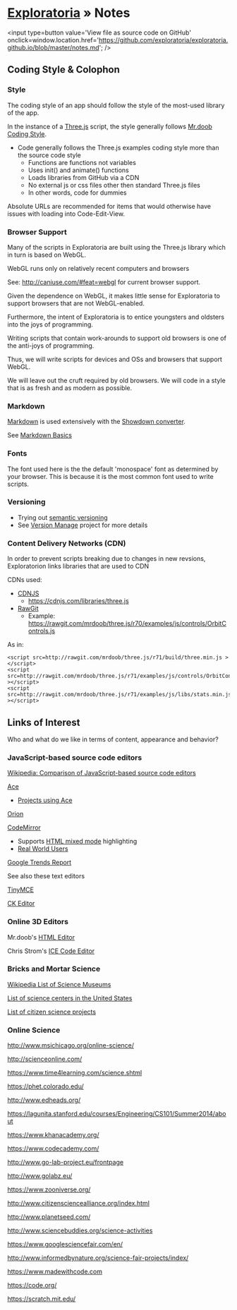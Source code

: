[Exploratoria]( http://exploratoria.github.io ) &raquo;
Notes
===

<span style=display:none; >[View as web page]( http://exploratoria.github.io/index.html#notes.md "View file as a web page." ) </span>
<input type=button value='View file as source code on GitHub' onclick=window.location.href='https://github.com/exploratoria/exploratoria.github.io/blob/master/notes.md'; />



## Coding Style & Colophon

### Style

The coding style of an app should follow the style of the most-used library of the app.

In the instance of a [Three.js]( http://threejs.org ) script, the style generally follows [Mr.doob Coding Style]( https://github.com/mrdoob/three.js/wiki/Mr.doob%27s-Code-Style%E2%84%A2 ).

* Code generally follows the Three.js examples coding style more than the source code style
	* Functions are functions not variables
	* Uses init() and animate() functions
	* Loads libraries from GitHub via a CDN
	* No external js or css files other then standard Three.js files
	* In other words, code for dummies

Absolute URLs are recommended for items that would otherwise have issues with loading into Code-Edit-View.


### Browser Support

Many of the scripts in Exploratoria are built using the Three.js library which in turn is based on WebGL.

WebGL runs only on relatively recent computers and browsers

See: <http://caniuse.com/#feat=webgl> for current browser support.

Given the dependence on WebGL, it makes little sense for Exploratoria to support browsers that are not WebGL-enabled.

Furthermore, the intent of Exploratoria is to entice youngsters and oldsters into the joys of programming.

Writing scripts that contain work-arounds to support old browsers is one of the anti-joys of programming.

Thus, we will write scripts for devices and OSs and browsers that support WebGL.

We will leave out the cruft required by old browsers. We will code in a style that is as fresh and as modern as possible.



### Markdown

[Markdown]( https://en.wikipedia.org/wiki/Markdown ) is used extensively with the [Showdown converter]( https://github.com/showdownjs/showdown ).

See [Markdown Basics]( https://help.github.com/articles/markdown-basics/ )


### Fonts

The font used here is the the default 'monospace' font as determined by your browser. This is because it is the most common font used to write scripts.


### Versioning

* Trying out [semantic versioning]( http://semver.org/ )
* See [Version Manage]( http://exploratoria.github.io/sandbox/sandbox/version-manage/index.html ) project for more details


### Content Delivery Networks (CDN)

In order to prevent scripts breaking due to changes in new revsions, Exploratorion links libraries that are used to CDN

CDNs used:

* [CDNJS]( https://cdnjs.com/ )
	* <https://cdnjs.com/libraries/three.js>
* [RawGit]( https://rawgit.com/ )
	* Example: <https://rawgit.com/mrdoob/three.js/r70/examples/js/controls/OrbitControls.js>

As in:

```
<script src=http://rawgit.com/mrdoob/three.js/r71/build/three.min.js ></script>  
<script src=http://rawgit.com/mrdoob/three.js/r71/examples/js/controls/OrbitControls.js ></script>
<script src=http://rawgit.com/mrdoob/three.js/r71/examples/js/libs/stats.min.js ></script>  
```


## Links of Interest

Who and what do we like in terms of content, appearance and behavior?



### JavaScript-based source code editors

[Wikipedia: Comparison of JavaScript-based source code editors]( https://en.wikipedia.org/wiki/Comparison_of_JavaScript-based_source_code_editors )

[Ace]( https://ace.c9.io/ )

* [Projects using Ace]( https://ace.c9.io/#nav=production )

[Orion]( https://orionhub.org/ )

[CodeMirror]( http://codemirror.net/ )

* Supports [HTML mixed mode]( http://codemirror.net/mode/htmlmixed/ ) highlighting 
* [Real World Users]( http://codemirror.net/doc/realworld.html )

[Google Trends Report]( https://www.google.com/trends/explore#q=%2Fm%2F0h3lvnt%2C%20orion%20open%20source%2C%20codemirror%2C%20codeenvy%2C%20codeanywhere&cmpt=q&tz=Etc%2FGMT%2B7 )

See also these text editors

[TinyMCE]( http://www.tinymce.com/ )

[CK Editor]( http://ckeditor.com/ )

### Online 3D Editors

Mr.doob's [HTML Editor]( http://mrdoob.com/projects/htmleditor/ )

Chris Strom's [ICE Code Editor]( http://gamingjs.com/ice/# )


### Bricks and Mortar Science

[Wikipedia List of Science Museums]( https://en.wikipedia.org/wiki/List_of_science_museums )

[List of science centers in the United States]( https://en.wikipedia.org/wiki/List_of_science_centers_in_the_United_States )

[List of citizen science projects]( https://en.wikipedia.org/wiki/List_of_citizen_science_projects)





### Online Science

<http://www.msichicago.org/online-science/>

<http://scienceonline.com/>

<https://www.time4learning.com/science.shtml>

<https://phet.colorado.edu/>

<http://www.edheads.org/>

<https://lagunita.stanford.edu/courses/Engineering/CS101/Summer2014/about>

<https://www.khanacademy.org/>

<https://www.codecademy.com/>

<http://www.go-lab-project.eu/frontpage>

<http://www.golabz.eu/>

<https://www.zooniverse.org/>

<http://www.citizensciencealliance.org/index.html>

<http://www.planetseed.com/>

<http://www.sciencebuddies.org/science-activities>

<https://www.googlesciencefair.com/en/>

<http://www.informedbynature.org/science-fair-projects/index/>

<https://www.madewithcode.com>

<https://code.org/>

<https://scratch.mit.edu/>

